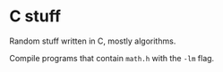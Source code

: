 # C stuff
Random stuff written in C, mostly algorithms.

Compile programs that contain `math.h` with the `-lm` flag. 
